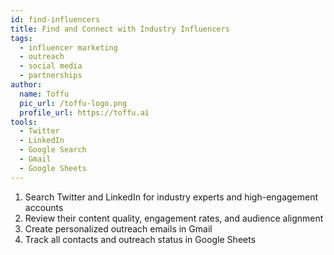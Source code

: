 ```yaml
---
id: find-influencers
title: Find and Connect with Industry Influencers
tags:
  - influencer marketing
  - outreach
  - social media
  - partnerships
author:
  name: Toffu
  pic_url: /toffu-logo.png
  profile_url: https://toffu.ai
tools:
  - Twitter
  - LinkedIn
  - Google Search
  - Gmail
  - Google Sheets
---
```

1. Search Twitter and LinkedIn for industry experts and high-engagement accounts
2. Review their content quality, engagement rates, and audience alignment
3. Create personalized outreach emails in Gmail
4. Track all contacts and outreach status in Google Sheets 